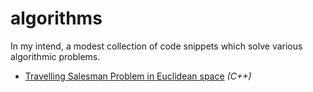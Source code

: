 
# algorithms

In my intend, a modest collection of code snippets which solve various algorithmic problems.

 * [Travelling Salesman Problem in Euclidean space](euclidean_travelling_salesman_problem/README.md) _(C++)_
